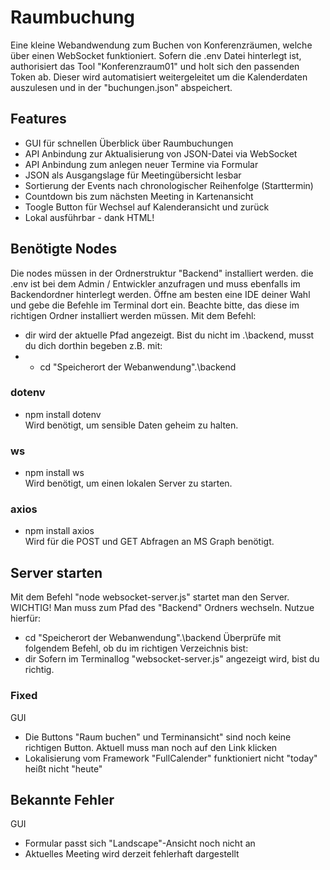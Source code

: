 # Raumbuchung
Eine kleine Webandwendung zum Buchen von Konferenzräumen, welche über einen WebSocket funktioniert. Sofern die .env Datei hinterlegt ist, authorisiert das Tool "Konferenzraum01" und holt sich den passenden Token ab. Dieser wird automatisiert weitergeleitet um die Kalenderdaten auszulesen und in der "buchungen.json" abspeichert.

## Features
- GUI für schnellen Überblick über Raumbuchungen
- API Anbindung zur Aktualisierung von JSON-Datei via WebSocket
- API Anbindung zum anlegen neuer Termine via Formular
- JSON als Ausgangslage für Meetingübersicht lesbar
- Sortierung der Events nach chronologischer Reihenfolge (Starttermin)
- Countdown bis zum nächsten Meeting in Kartenansicht
- Toogle Button für Wechsel auf Kalenderansicht und zurück
- Lokal ausführbar - dank HTML!

## Benötigte Nodes
Die nodes müssen in der Ordnerstruktur "Backend" installiert werden. die .env ist bei dem Admin / Entwickler anzufragen und muss ebenfalls im Backendordner hinterlegt werden. Öffne am besten eine IDE deiner Wahl und gebe die Befehle im Terminal dort ein. Beachte bitte, das diese im richtigen Ordner installiert werden müssen. Mit dem Befehl:  
- dir
wird der aktuelle Pfad angezeigt. Bist du nicht im .\backend, musst du dich dorthin begeben z.B. mit:
- - cd "Speicherort der Webanwendung".\backend

### dotenv
- npm install dotenv    
Wird benötigt, um sensible Daten geheim zu halten.

### ws 
- npm install ws        
Wird benötigt, um einen lokalen Server zu starten. 

### axios
- npm install axios    
Wird für die POST und GET Abfragen an MS Graph benötigt.

## Server starten
Mit dem Befehl "node websocket-server.js" startet man den Server. WICHTIG! Man muss zum Pfad des "Backend" Ordners wechseln. Nutzue hierfür:  
- cd "Speicherort der Webanwendung".\backend
Überprüfe mit folgendem Befehl, ob du im richtigen Verzeichnis bist:
- dir
Sofern im Terminallog "websocket-server.js" angezeigt wird, bist du richtig.

### Fixed
GUI
- Die Buttons "Raum buchen" und Terminansicht" sind noch keine richtigen Button.
Aktuell muss man noch auf den Link klicken
- Lokalisierung vom Framework "FullCalender" funktioniert nicht
"today" heißt nicht "heute"

## Bekannte Fehler
GUI
- Formular passt sich "Landscape"-Ansicht noch nicht an
- Aktuelles Meeting wird derzeit fehlerhaft dargestellt
